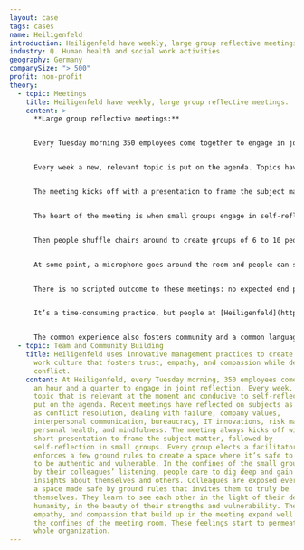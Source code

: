 ```yaml
---
layout: case
tags: cases
name: Heiligenfeld
introduction: Heiligenfeld have weekly, large group reflective meetings.
industry: Q. Human health and social work activities
geography: Germany
companySize: "> 500"
profit: non-profit
theory:
  - topic: Meetings
    title: Heiligenfeld have weekly, large group reflective meetings.
    content: >-
      **Large group reflective meetings:**


      Every Tuesday morning 350 employees come together to engage in joint reflection. (Some colleagues need to stay with patients.)


      Every week a new, relevant topic is put on the agenda. Topics have included: conflict resolution, dealing with failure, [values](https://reinventingorganizations-wiki.netlify.app/admin/#/collections/theory/entries/culture-and-values), and similar.


      The meeting kicks off with a presentation to frame the subject matter.


      The heart of the meeting is when small groups engage in self-reflection. As for instance, the topic ‘dealing with failure’: A short presentation introduces ways to deal gracefully with failure – how new possibilities open up when we stop being judgmental about our failures, etc.


      Then people shuffle chairs around to create groups of 6 to 10 people. They reflect on the topic, guided by a facilitator they elect.  


      At some point, a microphone goes around the room and people can share what came up in the discussion.


      There is no scripted outcome to these meetings: no expected end product. As well as personal learning, collective insights emerge. Initiatives are then carried out when people go back to work.


      It’s a time-consuming practice, but people at [Heiligenfeld](http://www.heiligenfeld.de/) say the benefits far outweigh the costs. These meetings are like a company-wide training program on steroids.  


      The common experience also fosters community and a common language. To approving chuckles in the room, an employee of Heiligenfeld once stood up at the end of one such meeting and said ‘ You know, I wish I could have more Heiligenfeld at home.
  - topic: Team and Community Building
    title: Heiligenfeld uses innovative management practices to create a supportive
      work culture that fosters trust, empathy, and compassion while decreasing
      conflict.
    content: At Heiligenfeld, every Tuesday morning, 350 employees come together for
      an hour and a quarter to engage in joint reflection. Every week, a new
      topic that is relevant at the moment and conducive to self-reflection is
      put on the agenda. Recent meetings have reflected on subjects as diverse
      as conflict resolution, dealing with failure, company values,
      interpersonal communication, bureaucracy, IT innovations, risk management,
      personal health, and mindfulness. The meeting always kicks off with a
      short presentation to frame the subject matter, followed by
      self-reflection in small groups. Every group elects a facilitator who
      enforces a few ground rules to create a space where it’s safe to explore,
      to be authentic and vulnerable. In the confines of the small group, helped
      by their colleagues’ listening, people dare to dig deep and gain new
      insights about themselves and others. Colleagues are exposed every week to
      a space made safe by ground rules that invites them to truly be
      themselves. They learn to see each other in the light of their deep
      humanity, in the beauty of their strengths and vulnerability. The trust,
      empathy, and compassion that build up in the meeting expand well beyond
      the confines of the meeting room. These feelings start to permeate the
      whole organization.
---
```


